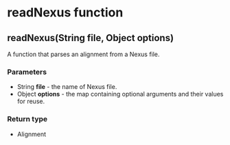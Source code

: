 readNexus function
==================
readNexus(String **file**, Object **options**)
----------------------------------------------

A function that parses an alignment from a Nexus file.

### Parameters

- String **file** - the name of Nexus file.
- Object **options** - the map containing optional arguments and their values for reuse.

### Return type

- Alignment



